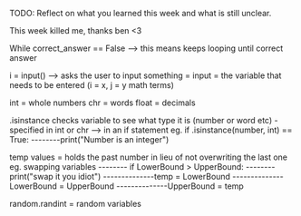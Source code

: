 TODO: Reflect on what you learned this week and what is still unclear.

This week killed me, thanks ben <3

While correct_answer == False --> this means keeps looping until correct answer

i = input() --> asks the user to input something = input = the variable that needs to be entered (i = x, j = y math terms)

int = whole numbers
chr = words
float = decimals

.isinstance checks variable to see what type it is (number or word etc) - specified in int or chr --> in an if statement
eg. if .isinstance(number, int) == True:
--------print("Number is an integer")

temp values = holds the past number in lieu of not overwriting the last one
eg. swapping variables
-------- if LowerBound > UpperBound:
--------print("swap it you idiot")
--------------temp = LowerBound
--------------LowerBound = UpperBound
--------------UpperBound = temp

random.randint = random variables
